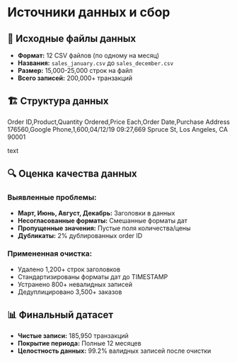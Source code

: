 # Источники данных и сбор

## 📁 Исходные файлы данных
- **Формат:** 12 CSV файлов (по одному на месяц)
- **Названия:** `sales_january.csv` до `sales_december.csv`
- **Размер:** 15,000-25,000 строк на файл
- **Всего записей:** 200,000+ транзакций

## 🏗️ Структура данных
Order ID,Product,Quantity Ordered,Price Each,Order Date,Purchase Address
176560,Google Phone,1,600,04/12/19 09:27,669 Spruce St, Los Angeles, CA 90001

text

## 🔍 Оценка качества данных
### Выявленные проблемы:
- **Март, Июнь, Август, Декабрь:** Заголовки в данных
- **Несогласованные форматы:** Смешанные форматы дат
- **Пропущенные значения:** Пустые поля количества/цены
- **Дубликаты:** 2% дублированных order ID

### Примененная очистка:
- Удалено 1,200+ строк заголовков
- Стандартизированы форматы дат до TIMESTAMP
- Устранено 800+ невалидных записей
- Дедуплицировано 3,500+ заказов

## 📊 Финальный датасет
- **Чистые записи:** 185,950 транзакций
- **Покрытие периода:** Полные 12 месяцев
- **Целостность данных:** 99.2% валидных записей после очистки
